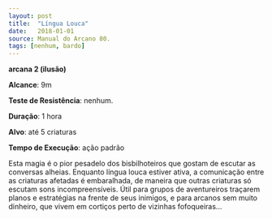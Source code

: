 ```yaml
---
layout: post
title:  "Língua Louca"
date:   2018-01-01
source: Manual do Arcano 80.
tags: [nenhum, bardo]
---
```


**arcana 2 (ilusão)**

**Alcance**: 9m

**Teste de Resistência**: nenhum.

**Duração**: 1 hora

**Alvo**: até 5 criaturas

**Tempo de Execução**: ação padrão

Esta magia é o pior pesadelo dos bisbilhoteiros que gostam de escutar as conversas alheias. Enquanto língua louca estiver ativa, a comunicação entre as criaturas afetadas é embaralhada, de maneira que outras criaturas só escutam sons incompreensíveis. Útil para grupos de aventureiros traçarem planos e estratégias na frente de seus inimigos, e para arcanos sem muito dinheiro, que vivem em cortiços perto de vizinhas fofoqueiras...
